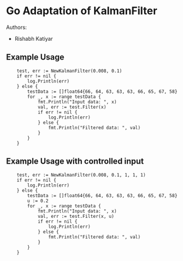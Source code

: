 # Go Adaptation of KalmanFilter

Authors:
- Rishabh Katiyar

## Example Usage

        test, err := NewKalmanFilter(0.008, 0.1)
        if err != nil {
            log.Println(err)
        } else {
            testData := []float64{66, 64, 63, 63, 63, 66, 65, 67, 58}
            for _, x := range testData {
                fmt.Println("Input data: ", x)
                val, err := test.Filter(x)
                if err != nil {
                    log.Println(err)
                } else {
                    fmt.Println("Filtered data: ", val)
                }
            }
        }




## Example Usage with controlled input 

        test, err := NewKalmanFilter(0.008, 0.1, 1, 1, 1)
        if err != nil {
            log.Println(err)
        } else {
            testData := []float64{66, 64, 63, 63, 63, 66, 65, 67, 58}
            u := 0.2
            for _, x := range testData {
                fmt.Println("Input data: ", x)
                val, err := test.Filter(x, u)
                if err != nil {
                    log.Println(err)
                } else {
                    fmt.Println("Filtered data: ", val)
                }
            }
        }
